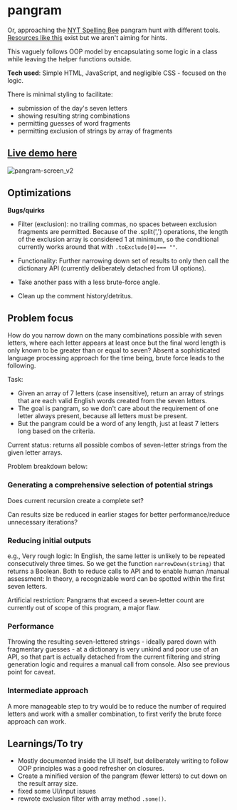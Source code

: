 # pangram
Or, approaching the [NYT Spelling Bee](https://www.nytimes.com/puzzles/spelling-bee) pangram hunt with different tools.
[Resources like this](https://www.sbsolver.com/) exist but we aren't aiming for hints.

This vaguely follows OOP model by encapsulating some logic in a class while leaving the helper functions outside. 

**Tech used**: Simple HTML, JavaScript, and negligible CSS - focused on the logic.

There is minimal styling to facilitate:
- submission of the day's seven letters
- showing resulting string combinations
- permitting guesses of word fragments
- permitting exclusion of strings by array of fragments

## [Live demo here](https://h-yung.github.io/pangram/)
![pangram-screen_v2](https://user-images.githubusercontent.com/102257735/189261995-8512eb40-eac2-4eea-b9f8-3b3391953551.png)


## Optimizations
**Bugs/quirks**
- Filter (exclusion): no trailing commas, no spaces between exclusion fragments are permitted. Because of the .split(',') operations, the length of the exclusion array is considered 1 at minimum, so the conditional currently works around that with `.toExclude[0]=== ""`.

- Functionality: Further narrowing down set of results to only then call the dictionary API (currently deliberately detached from UI options).
- Take another pass with a less brute-force angle.
- Clean up the comment history/detritus.


## Problem focus
How do you narrow down on the many combinations possible with seven letters, where each letter appears at least once but the final word length is only known to be greater than or equal to seven?
Absent a sophisticated language processing approach for the time being, brute force leads to the following.

Task:
- Given an array of 7 letters (case insensitive), return an array of strings that are each valid English words created from the seven letters.
- The goal is pangram, so we don't care about the requirement of one letter always present, because all letters must be present. 
- But the pangram could be a word of any length, just at least 7 letters long based on the criteria.

Current status: returns all possible combos of seven-letter strings from the given letter arrays.

Problem breakdown below:

### Generating a comprehensive selection of potential strings
Does current recursion create a complete set?

Can results size be reduced in earlier stages for better performance/reduce unnecessary iterations?

### Reducing initial outputs
e.g., Very rough logic: In English, the same letter is unlikely to be repeated consecutively three times. So we get the function <code>narrowDown(string)</code> that returns a Boolean. Both to reduce calls to API and to enable human /manual assessment: In theory, a recognizable word can be spotted within the first seven letters. 

Artificial restriction: Pangrams that exceed a seven-letter count are currently out of scope of this program, a major flaw.

### Performance
Throwing the resulting seven-lettered strings - ideally pared down with fragmentary guesses - at a dictionary is very unkind and poor use of an API, so that part is actually detached from the current filtering and string generation logic and requires a manual call from console. Also see previous point for caveat.
                  
### Intermediate approach
A more manageable step to try would be to reduce the number of required letters and work with a smaller combination, to first verify the brute force approach can work.


## Learnings/To try
- Mostly documented inside the UI itself, but deliberately writing to follow OOP principles was a good refresher on closures.
- Create a minified version of the pangram (fewer letters) to cut down on the result array size.
- fixed some UI/input issues
- rewrote exclusion filter with array method `.some()`.
